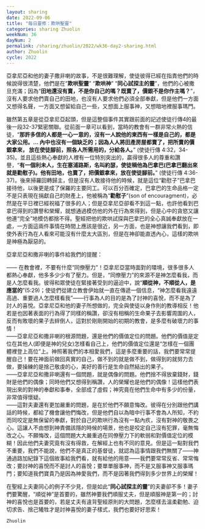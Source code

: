 ```yaml
---
layout: sharing
date: 2022-09-06
title: "每日靈修：欺哄聖靈"
categories: sharing Zhuolin
weekNum: 36
dayNum: 2
permalink: /sharing/zhuolin/2022/wk36-day2-sharing.html
author: Zhuolin
cycle: 2022
---
```


亞拿尼亞和他的妻子撒非喇的故事，不是很難理解，使徒彼得已經在指責他們的時候說得很清楚，他們是在“**欺哄聖靈**” “**欺哄神**” “**同心試探主的靈**”，他們的心被撒旦充滿；因為“**田地還沒有賣，不是你自己的嗎？既賣了，價銀不是你作主嗎？**”，沒有人要求他們賣自己的田地，也沒有人要求他們必須全部奉獻，但是他們一方面又想得名聲，一方面又想留給自己一些，又想面上服事神，又想暗地裡服事瑪門。  

雖然第五章是從亞拿尼亞起頭，但是這整個事件其實跟前面的記述使徒行傳4的最後一段32-37緊密關聯。從前面一章可以看到，當時的教會有一群非常火熱的信徒，“**那許多信的人都是一心一意的，沒有一人說他的東西有一樣是自己的，都是大家公用。... 內中也沒有一個缺乏的；因為人人將田產房屋都賣了，把所賣的價銀拿來， 放在使徒腳前，照各人所需用的，分給各人。**” (使徒行傳 4:32，34-35)。並且這些熱心奉獻的人裡有一位特別突出的，贏得很多人的尊重和讚譽，“**有一個利未人，生在塞浦路斯，名叫約瑟，使徒稱他為巴拿巴(巴拿巴翻出來就是勸慰子)。他有田地，也賣了，把價銀拿來，放在使徒腳前。**” (使徒行傳 4:36-37)。後來掃羅回轉歸主，但是沒有人敢接待他的時候，就是這位“勸慰子”巴拿巴接待他，以後更是成了保羅的主要同工。可以百分百確定，巴拿巴的生命品格一定不是只表現在捐獻自己的財產上，他被稱為“**勸慰子**”(son of encouragment)，必然是在平日裡已經祝福了很多的人；但是亞拿尼亞卻看不到這一點，也許他看到巴拿巴得到的讚譽和榮耀，就想通過模仿他的外在行為來得到，但是心中的貪慾又讓他連“完全”地模仿都捨不得。聖經把他的欺哄試探與巴拿巴的全心真誠奉獻放在一處，一方面這兩件事情在時間上應該是很近，另一方面，也是神想讓我們看到，即使外表行為在人看來可能沒有什麼太大區別，但是在神卻能直透內心，這樣的欺哄是神極為厭惡的。  

亞拿尼亞和撒非喇的事件給我們的提醒：  

—— 在教會裡，不要有什麼“同僚壓力”！亞拿尼亞當時面對的環境，很多很多人都熱心奉獻，他多多少少有了壓力。但是，“同僚壓力”的來源不是神怎麼看我，而是人怎麼看我。彼得和眾使徒在緊接著受到的逼迫中，說“**順從神，不順從人，是應當的**”(5:29)；使徒們從建立教會伊始就一直在傳遞一個信息，“神怎麼看我遠遠高過、重要過人怎麼樣看我”——行事為人的目的是為了討神的喜悅，而不是為了討人的喜悅。亞拿尼亞和他的妻子所想做的，完全與使徒以身作則的教導相反！他若是也因著表面的行為得了同樣的稱讚，卻沒有相稱的生命果子去影響周圍的人，反而有敗壞的果子去絆倒人，這對於剛剛開始的初期的教會，是多麼有破壞力的事情！  
——亞拿尼亞和撒非喇的根源問題，還是他們的價值定位的問題。他們的價值是定位在其他人(即便是神的兒女)怎樣看自己上，他們的價值定位還是“怎樣在一個團體裡登上高位”上。神照著我們的本相愛我們，這是多麼重要的話，我們要常常提醒自己！要在神面前做回真實的自己，做不到的就是做不到，做得到的就努力去做，要操練的是捨己敬虔的心，美好的善行是生命自然結出的果子。  
——亞拿尼亞和撒非喇還有一個問題，就是偶像的問題。他們捨不得放棄錢財，錢財是他們的偶像；同時他們又想得到稱讚，人的榮耀也是他們的偶像！這樣他們表現出來的對神的奉獻和事奉，全部成了虛假；神究竟在他們生命中有多少的份量，非常值得懷疑。  
——這對夫妻還有更加嚴重的問題，是在於他們不願意悔改。彼得在分別跟他們講話的時候，都給了機會讓他們悔改，但是他們自以為暗中行事不會為人所知，不約而同咬定是無保留的奉獻，對於自己的欺哄行為沒有一點內疚，沒有對神的敬畏之心。這讓人不由想到神責備該隱的時候的場景，他也是咬定自己沒有犯罪，毫無悔改之心。不願悔改，這個問題大大嚴重過在同僚壓力下的軟弱和對價值定位的模糊！因此他們夫妻究竟有沒有得救，在解經上也有不同的意見。但是這一點對我們不重要，我們不能說，他們不是真正的基督徒，就認為這事情跟我們無關了——神通過路加紀錄下這個故事給我們看，就有給他的用意——我們要常常反省、常常悔改；要討神的喜悅而不是討人的喜悅；要單單服事神，而不是又服事神又服事瑪門；要知道我們寶貴乃是因為神愛我們，而不是因著我們得到多少世界上的榮耀！  

在聖經上夫妻同心的例子不少見，但是如此“**同心試探主的靈**”的夫妻卻不多！妻子們要驚醒，“順從神”是首要的，雖然神要我們順服丈夫，但是順服神是第一的；討神的喜悅也是首要的，若是丈夫有違背聖經原則的大問題，怎麼樣去溫柔勸勉、迫切求告、捨己犧牲才是討神喜悅的妻子樣式，我們也要好好思索！  

`Zhuolin`  


